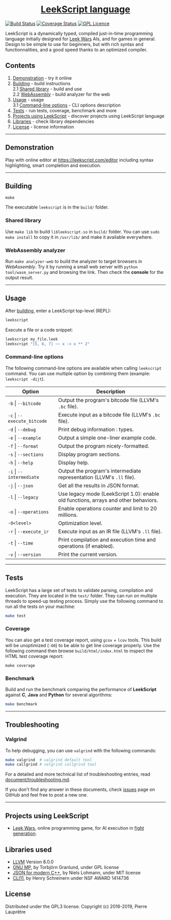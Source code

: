 <div align="center">
    <h1>
        <a href="https://leekscript.com">LeekScript language</a>
    </h1>
</div>

[![Build Status](https://travis-ci.org/leek-wars/leekscript.svg?branch=master)](https://travis-ci.org/leek-wars/leekscript) [![Coverage Status](https://coveralls.io/repos/github/leek-wars/leekscript/badge.svg?branch=master)](https://coveralls.io/github/leek-wars/leekscript?branch=master) [![GPL Licence](https://badges.frapsoft.com/os/gpl/gpl.svg?v=103)](https://opensource.org/licenses/GPL-3.0/)

LeekScript is a dynamically typed, compiled just-in-time programming language initially designed for [Leek Wars](https://leekwars.com) AIs, and for games in general. Design to be simple to use for beginners, but with rich syntax and functionnalities, and a good speed thanks to an optimized compiler.

## Contents
1. [Demonstration](#demonstration) - try it online
2. [Building](#building) - build instructions \
  2.1 [Shared library](#shared-library) - build and use \
  2.2 [WebAssembly](#webassembly) - build analyzer for the web
3. [Usage](#usage) - usage \
  3.1 [Command-line options](#command-line-options) - CLI options description
4. [Tests](#tests) - run tests, coverage, benchmark and more
5. [Projects using LeekScript](#projects-using-leekscript) - discover projects using LeekScript language
6. [Libraries](#libraries-used) - check library dependencies
7. [License](#license) - license information
---

## Demonstration

Play with online editor at https://leekscript.com/editor including syntax highlighting, smart completion and execution.

---

## Building
```
make
```
The executable `leekscript` is in the `build/` folder.

### Shared library
Use `make lib` to build `libleekscript.so` in `build/` folder. You can use `sudo make install` to copy it in `/usr/lib/` and make it available everywhere.

### WebAssembly analyzer
Run `make analyzer-web` to build the analyzer to target browsers in *WebAssembly*. Try it by running a small web server with `python tool/wasm_server.py` and browsing the link. Then check the **console** for the output result.

---

## Usage
After [building](#building), enter a LeekScript top-level (REPL):
```bash
leekscript
```
Execute a file or a code snippet:
```bash
leekscript my_file.leek
leekscript "[5, 6, 7] ~~ x -> x ** 2"
```

### Command-line options
The following command-line options are available when calling `leekscript` command. You can use multiple option by combining them (example: `leekscript -dijt`).

Option                              | Description
----------------------------------- | --------------------------------------------
`-b` \| `--bitcode`         | Output the program's bitcode file (LLVM's `.bc` file).
`-c` \| `--execute_bitcode` | Execute input as a bitcode file (LLVM's `.bc` file).
`-d` \| `--debug`           | Print debug information : types.
`-e` \| `--example`         | Output a simple one-liner example code.
`-f` \| `--format`          | Output the program nicely-formatted.
`-s` \| `--sections`        | Display program sections.
`-h` \| `--help`            | Display help.
`-i` \| `--intermediate`    | Output the program's intermediate representation (LLVM's `.ll` file).
`-j` \| `--json`	        | Get all the results in JSON format.
`-l` \| `--legacy`          | Use legacy mode (LeekScript 1.0): enable old functions, arrays and other behaviors.
`-o` \| `--operations`      | Enable operations counter and limit to 20 millions.
`-O<level>`                         | Optimization level.
`-r` \|  `--execute_ir`     | Execute input as an IR file (LLVM's `.ll` file).
`-t` \| `--time`	        | Print compilation and execution time and operations (if enabled).
`-v` \| `--version`         | Print the current version.

---

## Tests
LeekScript has a large set of tests to validate parsing, compilation and execution. They are located in the `test/` folder. They can run on multiple threads to speed-up testing process. Simply use the following command to run all the tests on your machine:
```bash
make test
```
### Coverage
You can also get a test coverage report, using `gcov` + `lcov` tools. This build will be unoptimized (`-O0`) to be able to get line coverage properly. Use the following command then browse `build/html/index.html` to inspect the HTML test coverage report:
```
make coverage
```
### Benchmark
Build and run the benchmark comparing the performance of **LeekScript** against **C**, **Java** and **Python** for several algorithms:
```bash
make benchmark
```

---

## Troubleshooting

### Valgrind
To help debugging, you can use `valgrind` with the following commands:
```bash
make valgrind  # valgrind default tool
make callgrind # valgrind callgrind tool
```
For a detailed and more technical list of troubleshooting entries, read [document/troubleshooting.md](document/troubleshooting.md).

If you don't find any answer in these documents, check [issues](https://github.com/leek-wars/leekscript/issues) page on GitHub and feel free to post a new one.

---

## Projects using LeekScript
* [Leek Wars](https://leekwars.com), online programming game, for AI execution in [fight generation](https://github.com/leek-wars/leek-wars-generator).

## Libraries used
* [LLVM](https://llvm.org/) Version 8.0.0
* [GNU MP](https://gmplib.org/), by Torbjörn Granlund, under GPL license
* [JSON for modern C++](https://github.com/nlohmann/json), by Niels Lohmann, under MIT license
* [CLI11](https://github.com/CLIUtils/CLI11), by Henry Schreinern under NSF AWARD 1414736

## License
Distributed under the GPL3 license. Copyright (c) 2016-2019, Pierre Lauprêtre
